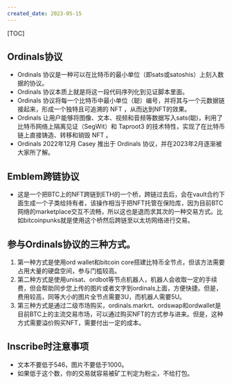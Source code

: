 ```yaml
---
created_date: 2023-05-15
---
```


[TOC]

## Ordinals协议

- Ordinals 协议是一种可以在比特币的最小单位（即sats或satoshis）上刻入数据的协议。
- Ordinals 协议本质上就是将这一段代码序列化到见证脚本里面。
- Ordinals 协议将每一个比特币中最小单位（聪）编号，并将其与一个元数据链接起来，形成一个独特且可追溯的 NFT ，从而达到NFT的效果。
- Ordinals 让用户能够将图像、文本、视频和音频等数据写入sats(聪)，利用了比特币网络上隔离见证（SegWit）和 Taproot3 的技术特性，实现了在比特币链上直接铸造、转移和销毁 NFT 。
- Ordinals 2022年12月 Casey 推出于 Ordinals 协议，并在2023年2月逐渐被大家所了解。

## Emblem跨链协议

- 这是一个把BTC上的NFT跨链到ETH的一个桥，跨链过去后，会在vault合约下面生成一个子类给持有者，该操作相当于把NFT托管在保险库，因为目前BTC网络的marketplace交互不流畅，所以这也是退而求其次的一种交易方式。比如bitcoinpunks就是使用这个桥然后跨链至以太坊网络进行交易。

## 参与Ordinals协议的三种方式。

1. 第一种方式是使用ord wallet和bitcoin core搭建比特币全节点，但该方法需要占用大量的硬盘空间，参与门槛较高。
2. 第二种方式是使用unisat、ordbot等节点机器人，机器人会收取一定的手续费，但会帮助同步您上传的图片或者文字到ordinals上面，方便快捷。但是，费用较高，同等大小的图片全节点需要3U，而机器人需要5U。
3. 第三种方式是通过二级市场购买，ordinals.markrt、ordswap和ordwallet是目前BTC上的主流交易市场，可以通过购买NFT的方式参与进来。但是，这种方式需要溢价购买NFT，需要付出一定的成本。

## Inscribe时注意事项

- 文本不要低于546，图片不要低于1000。
- 如果低于这个数，你的交易就容易被矿工判定为粉尘，不给打包。
